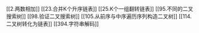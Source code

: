 [[2.两数相加]]
[[23.合并K个升序链表]]
[[25.K个一组翻转链表]]
[[95.不同的二叉搜索树]]
[[98.验证二叉搜索树]]
[[105.从前序与中序遍历序列构造二叉树]]
[[114.二叉树转化为链表]]
[[394.字符串解码]]